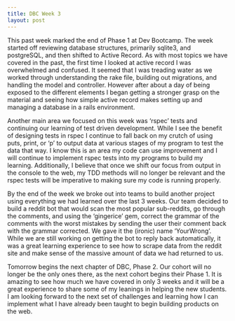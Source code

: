 ```yaml
---
title: DBC Week 3
layout: post
---
```


This past week marked the end of Phase 1 at Dev Bootcamp. The week started off reviewing database structures, primarily sqlite3, and postgreSQL, and then shifted to Active Record. As with most topics we have covered in the past, the first time I looked at active record I was overwhelmed and confused. It seemed that I was treading water as we worked through understanding the rake file, building out migrations, and handling the model and controller. However after about a day of being exposed to the different elements I began getting a stronger grasp on the material and seeing how simple active record makes setting up and managing a database in a rails environment.

Another main area we focused on this week was &lsquo;rspec&rsquo; tests and continuing our learning of test driven development. While I see the benefit of designing tests in rspec I continue to fall back on my crutch of using puts, print, or &lsquo;p&rsquo; to output data at various stages of my program to test the data that way. I know this is an area my code can use improvement and I will continue to implement rspec tests into my programs to build my learning. Additionally, I believe that once we shift our focus from output in the console to the web, my TDD methods will no longer be relevant and the rspec tests will be imperative to making sure my code is running properly. 

By the end of the week we broke out into teams to build another project using everything we had learned over the last 3 weeks. Our team decided to build a reddit bot that would scan the most popular sub-reddits, go through the comments, and using the &lsquo;gingerice&rsquo; gem, correct the grammar of the comments with the worst mistakes by sending the user their comment back with the grammar corrected. We gave it the (ironic) name &lsquo;YourWrong&rsquo;. While we are still working on getting the bot to reply back automatically, it was a great learning experience to see how to scrape data from the reddit site and make sense of the massive amount of data we had returned to us. 
 
Tomorrow begins the next chapter of DBC, Phase 2. Our cohort will no longer be the only ones there, as the next cohort begins their Phase 1. It is amazing to see how much we have covered in only 3 weeks and it will be a great experience to share some of my leanings in helping the new students. I am looking forward to the next set of challenges and learning how I can implement what I have already been taught to begin building products on the web.